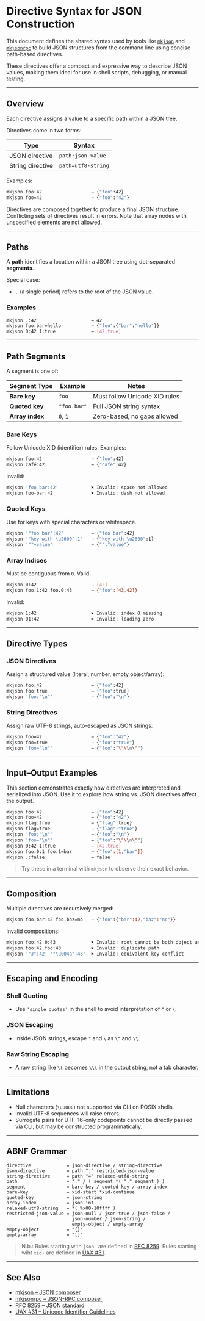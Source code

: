 # Directive Syntax for JSON Construction

This document defines the shared syntax used by tools like [`mkjson`](./mkjson.md) and
[`mkjsonrpc`](./mkjsonrpc.md) to build JSON structures from the command line using concise
path-based directives.

These directives offer a compact and expressive way to describe JSON values, making them
ideal for use in shell scripts, debugging, or manual testing.

---

## Overview

Each directive assigns a value to a specific path within a JSON tree.

Directives come in two forms:

| Type              | Syntax                 |
|-------------------|------------------------|
| JSON directive    | `path:json-value`      |
| String directive  | `path=utf8-string`     |


Examples:

```sh
mkjson foo:42                  → {"foo":42}
mkjson foo=42                  → {"foo":"42"}
```

Directives are composed together to produce a final JSON structure.
Conflicting sets of directives result in errors.
Note that array nodes with unspecified elements are not allowed.

---

## Paths

A **path** identifies a location within a JSON tree using dot-separated **segments**.

Special case:
- `.` (a single period) refers to the root of the JSON value.

### Examples

```sh
mkjson .:42                    → 42
mkjson foo.bar=hello           → {"foo":{"bar":"hello"}}
mkjson 0:42 1:true             → [42,true]
```

---

## Path Segments

A segment is one of:

| Segment Type   | Example        | Notes                              |
|----------------|----------------|------------------------------------|
| **Bare key**   | `foo`          | Must follow Unicode XID rules      |
| **Quoted key** | `"foo.bar"`    | Full JSON string syntax            |
| **Array index**| `0`, `1`       | Zero-based, no gaps allowed        |

### Bare Keys

Follow Unicode XID (identifier) rules. Examples:

```sh
mkjson foo:42                  → {"foo":42}
mkjson café:42                 → {"café":42}
```

Invalid:

```sh
mkjson 'foo bar:42'            ✖ Invalid: space not allowed
mkjson foo-bar:42              ✖ Invalid: dash not allowed
```

### Quoted Keys

Use for keys with special characters or whitespace.

```sh
mkjson '"foo bar":42'          → {"foo bar":42}
mkjson '"key with \u2600":1'   → {"key with \u2600":1}
mkjson '""=value'              → {"":"value"}
```

### Array Indices

Must be contiguous from `0`. Valid:

```sh
mkjson 0:42                    → [42]
mkjson foo.1:42 foo.0:43       → {"foo":[43,42]}
```

Invalid:

```sh
mkjson 1:42                    ✖ Invalid: index 0 missing
mkjson 01:42                   ✖ Invalid: leading zero
```

---

## Directive Types

### JSON Directives

Assign a structured value (literal, number, empty object/array):

```sh
mkjson foo:42                  → {"foo":42}
mkjson foo:true                → {"foo":true}
mkjson 'foo:"\n"'              → {"foo":"\n"}
```

### String Directives

Assign raw UTF-8 strings, auto-escaped as JSON strings:

```sh
mkjson foo=42                  → {"foo":"42"}
mkjson foo=true                → {"foo":"true"}
mkjson 'foo="\n"'              → {"foo":"\"\\n\""}
```

---

## Input–Output Examples

This section demonstrates exactly how directives are interpreted and serialized into JSON.
Use it to explore how string vs. JSON directives affect the output.

```sh
mkjson foo:42                  → {"foo":42}
mkjson foo=42                  → {"foo":"42"}
mkjson flag:true               → {"flag":true}
mkjson flag=true               → {"flag":"true"}
mkjson 'foo:"\n"'              → {"foo":"\n"}
mkjson 'foo="\n"'              → {"foo":"\"\\n\""}
mkjson 0:42 1:true             → [42,true]
mkjson foo.0:1 foo.1=bar       → {"foo":[1,"bar"]}
mkjson .:false                 → false
```

> Try these in a terminal with `mkjson` to observe their exact behavior.

---

## Composition

Multiple directives are recursively merged:

```sh
mkjson foo.bar:42 foo.baz=no   → {"foo":{"bar":42,"baz":"no"}}
```

Invalid compositions:

```sh
mkjson foo:42 0:43             ✖ Invalid: root cannot be both object and array
mkjson foo:42 foo:43           ✖ Invalid: duplicate path
mkjson '"J":42' '"\u004a":43'  ✖ Invalid: equivalent key conflict
```

---

## Escaping and Encoding

### Shell Quoting

- Use `'single quotes'` in the shell to avoid interpretation of `"` or `\`.

### JSON Escaping

- Inside JSON strings, escape `"` and `\` as `\"` and `\\`.

### Raw String Escaping

- A raw string like `\t` becomes `\\t` in the output string, not a tab character.

---

## Limitations

- Null characters (`\u0000`) not supported via CLI on POSIX shells.
- Invalid UTF-8 sequences will raise errors.
- Surrogate pairs for UTF-16-only codepoints cannot be directly passed via CLI, but may be
  constructed programmatically.

---

## ABNF Grammar

```abnf
directive             = json-directive / string-directive
json-directive        = path ":" restricted-json-value
string-directive      = path "=" relaxed-utf8-string
path                  = "." / ( segment *( "." segment ) )
segment               = bare-key / quoted-key / array-index
bare-key              = xid-start *xid-continue
quoted-key            = json-string
array-index           = json-int
relaxed-utf8-string   = *( %x00-10ffff )
restricted-json-value = json-null / json-true / json-false /
                        json-number / json-string /
                        empty-object / empty-array
empty-object          = "{}"
empty-array           = "[]"
```

> N.b.:
> Rules starting with `json-` are defined in [RFC 8259].
> Rules starting wiht `xid-` are defined in [UAX #31].

---

## See Also

- [mkjson – JSON composer](./mkjson.md)
- [mkjsonrpc – JSON-RPC composer](./mkjsonrpc.md)
- [RFC 8259 – JSON standard][RFC 8259]
- [UAX #31 – Unicode Identifier Guidelines][UAX #31]


[RFC 8259]: https://www.rfc-editor.org/rfc/rfc8259
[UAX #31]: https://www.unicode.org/reports/tr31/
